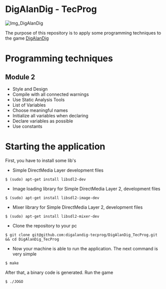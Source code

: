 # DigAlanDig - TecProg
![Img_DigAlanDig](assets/icon/icon256.png)

The purpose of this repository is to apply some programming techniques to the game [DigAlanDig](https://github.com/Pedroagaponto/marmota)

# Programming techniques
## Module 2
* Style and Design
* Compile with all connected warnings 
* Use Static Analysis Tools
* List of Variables
* Choose meaningful names
* Initialize all variables when declaring
* Declare variables as possible
* Use constants
# Starting the application
First, you have to install some lib's
* Simple DirectMedia Layer development files
```
$ (sudo) apt-get install libsdl2-dev
```
* Image loading library for Simple DirectMedia Layer 2, development files
```
$ (sudo) apt-get install libsdl2-image-dev
```
* Mixer library for Simple DirectMedia Layer 2, development files
```
$ (sudo) apt-get install libsdl2-mixer-dev
```
* Clone the repository to your pc
```
$ git clone git@github.com:digalandig-tecprog/DigAlanDig_TecProg.git && cd DigAlanDig_TecProg
```
* Now your machine is able to run the application. The next command is very simple
```
$ make
```
After that, a binary code is generated. Run the game
```
$ ./JOGO
```

